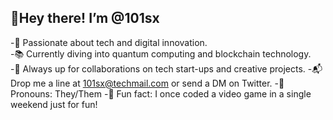 ## 🌟Hey there! I’m @101sx
-🚀 Passionate about tech and digital innovation.                                      
-📚 Currently diving into quantum computing and blockchain technology.                                   
-🤝 Always up for collaborations on tech start-ups and creative projects.
-📬 Drop me a line at 101sx@techmail.com or send a DM on Twitter.
-🧩 Pronouns: They/Them
-🎉 Fun fact: I once coded a video game in a single weekend just for fun!

<!--
**101sx/101sx** is a ✨ _special_ ✨ repository because its `README.md` (this file) appears on your GitHub profile.

Here are some ideas to get you started:

- 🔭 I’m currently working on ...
- 🌱 I’m currently learning ...
- 👯 I’m looking to collaborate on ...
- 🤔 I’m looking for help with ...
- 💬 Ask me about ...
- 📫 How to reach me: ...
- 😄 Pronouns: ...
- ⚡ Fun fact: ...
-->
